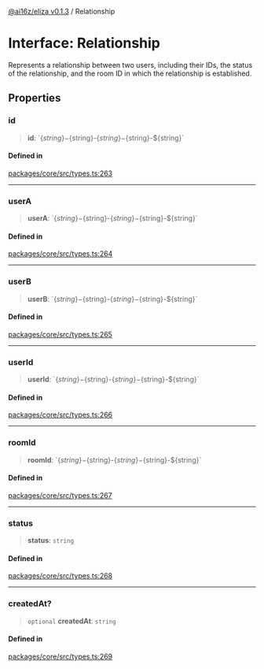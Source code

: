 [@ai16z/eliza v0.1.3](../index.md) / Relationship

# Interface: Relationship

Represents a relationship between two users, including their IDs, the status of the relationship, and the room ID in which the relationship is established.

## Properties

### id

> **id**: \`$\{string\}-$\{string\}-$\{string\}-$\{string\}-$\{string\}\`

#### Defined in

[packages/core/src/types.ts:263](https://github.com/ai16z/eliza/blob/main/packages/core/src/types.ts#L263)

***

### userA

> **userA**: \`$\{string\}-$\{string\}-$\{string\}-$\{string\}-$\{string\}\`

#### Defined in

[packages/core/src/types.ts:264](https://github.com/ai16z/eliza/blob/main/packages/core/src/types.ts#L264)

***

### userB

> **userB**: \`$\{string\}-$\{string\}-$\{string\}-$\{string\}-$\{string\}\`

#### Defined in

[packages/core/src/types.ts:265](https://github.com/ai16z/eliza/blob/main/packages/core/src/types.ts#L265)

***

### userId

> **userId**: \`$\{string\}-$\{string\}-$\{string\}-$\{string\}-$\{string\}\`

#### Defined in

[packages/core/src/types.ts:266](https://github.com/ai16z/eliza/blob/main/packages/core/src/types.ts#L266)

***

### roomId

> **roomId**: \`$\{string\}-$\{string\}-$\{string\}-$\{string\}-$\{string\}\`

#### Defined in

[packages/core/src/types.ts:267](https://github.com/ai16z/eliza/blob/main/packages/core/src/types.ts#L267)

***

### status

> **status**: `string`

#### Defined in

[packages/core/src/types.ts:268](https://github.com/ai16z/eliza/blob/main/packages/core/src/types.ts#L268)

***

### createdAt?

> `optional` **createdAt**: `string`

#### Defined in

[packages/core/src/types.ts:269](https://github.com/ai16z/eliza/blob/main/packages/core/src/types.ts#L269)
